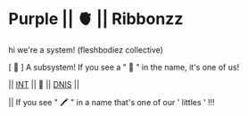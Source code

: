# Purple || 🫀 || Ribbonzz
hi we're a system! (fleshbodiez collective)

[ 💜 ] A subsystem! If you see a " 💜 " in the name, it's one of us!

|| [INT]() || 🎀 || [DNIS](https://github.com/purple-ribbonzz/DNI-LIST) ||

|| If you see " 🖍️ " in a name that's one of our ' littles ' !!!
